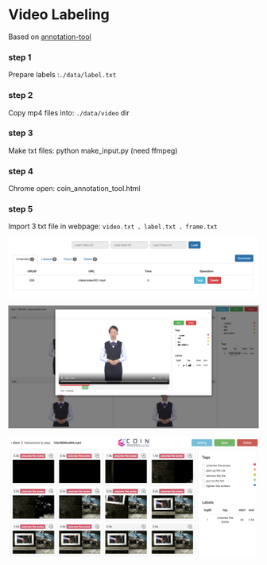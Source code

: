 # Video Labeling

Based on [annotation-tool](https://github.com/coin-dataset/annotation-tool)

### step 1
Prepare labels :`./data/label.txt`

### step 2
Copy mp4 files into: `./data/video` dir

### step 3
Make txt files: python make_input.py (need ffmpeg)

### step 4
Chrome open: coin_annotation_tool.html

### step 5
Import 3 txt file in webpage:
`video.txt 、label.txt 、frame.txt`

![](./images/page.png)


![](./images/local.png)

![](./images/FrameMode.jpeg)